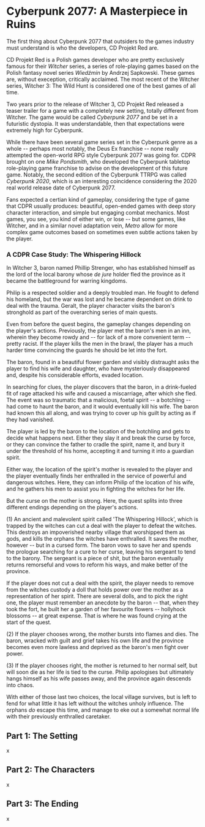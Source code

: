 # Cyberpunk 2077: A Masterpiece in Ruins

The first thing about Cyberpunk 2077 that outsiders to the games industry must understand is who the developers, CD Projekt Red are.

CD Projekt Red is a Polish games developer who are pretty exclusively famous for their _Witcher_ series, a series of role-playing games based on the Polish fantasy novel series _Wiedźmin_ by Andrzej Sapkowski. These games are, without exeception, critically acclaimed. The most recent of the Witcher series, Witcher 3: The Wild Hunt is considered one of the best games of all time.

Two years prior to the release of Witcher 3, CD Projekt Red released a teaser trailer for a game with a completely new setting, totally different from Witcher. The game would be called _Cyberpunk 2077_ and be set in a futuristic dystopia. It was understandable, then that expectations were extremely high for Cyberpunk.

While there have been several game series set in the Cyberpunk genre as a whole -- perhaps most notably, the Deus Ex franchise -- none really attempted the open-world RPG style Cyberpunk 2077 was going for. CDPR brought on one _Mike Pondsmith_, who developed the Cyberpunk tabletop role-playing game franchise to advise on the development of this future game. Notably, the second edition of the Cyberpunk TTRPG was called _Cyberpunk 2020_, which is an interesting coincidence considering the 2020 real world release date of Cyberpunk 2077.

Fans expected a certian kind of gameplay, considering the type of game that CDPR usually produces: beautiful, open-ended games with deep story character interaction, and simple but engaging combat mechanics. Most games, you see, you kind of either win, or lose -- but some games, like Witcher, and in a similar novel adaptation vein, _Metro_ allow for more complex game outcomes based on sometimes even subtle actions taken by the player.

### A CDPR Case Study: The Whispering Hillock

In Witcher 3, baron named Phillip Strenger, who has established himself as the lord of the local barony whose _de jure_ holder fled the province as it became the battleground for warring kingdoms.

Philip is a respected soldier and a deeply troubled man. He fought to defend his homeland, but the war was lost and he became dependent on drink to deal with the trauma. Geralt, the player character visits the baron's stronghold as part of the overarching series of main quests.

Even from before the quest begins, the gameplay changes depending on the player's actions. Previously, the player met the baron's men in an inn, wherein they become rowdy and -- for lack of a more convenient term -- pretty racist. If the player kills the men in the brawl, the player has a much harder time convincing the guards he should be let into the fort.

The baron, found in a beautiful flower garden and visibly distraught asks the player to find his wife and daughter, who have mysteriously disappeared and, despite his considerable efforts, evaded location.

In searching for clues, the player discovers that the baron, in a drink-fueled fit of rage attacked his wife and caused a miscarriage, after which she fled. The event was so traumatic that a malicious, foetal spirit -- a botchling -- had come to haunt the baron, and it would eventually kill his wife. The baron had known this all along, and was trying to cover up his guilt by acting as if they had vanished.

The player is led by the baron to the location of the botchling and gets to decide what happens next. Either they slay it and break the curse by force, or they can convince the father to cradle the spirit, name it, and bury it under the threshold of his home, accepting it and turning it into a guardian spirit.

Either way, the location of the spirit's mother is revealed to the player and the player eventually finds her enthralled in the service of powerful and dangerous witches. Here, they can inform Philip of the location of his wife, and he gathers his men to assist you in fighting the witches for her life.

But the curse on the mother is strong. Here, the quest splits into three different endings depending on the player's actions.

(1) An ancient and malevolent spirit called 'The Whispering Hillock', which is trapped by the witches can cut a deal with the player to defeat the witches. This destroys an impoverished nearby village that worshipped them as gods, and kills the orphans the witches have enthralled. It saves the mother, however -- but in a cursed form. The baron vows to save her and spends the prologue searching for a cure to her curse, leaving his sergeant to tend to the barony. The sergeant is a piece of shit, but the baron eventually returns remorseful and vows to reform his ways, and make better of the province.

If the player does not cut a deal with the spirit, the player needs to remove from the witches custody a doll that holds power over the mother as a representation of her spirit. There are several dolls, and to pick the right one, the player must remember an anecdote by the baron -- that, when they took the fort, he built her a garden of her favourite flowers -- hollyhock blossoms -- at great expense. That is where he was found crying at the start of the quest.

(2) If the player chooses wrong, the mother bursts into flames and dies. The baron, wracked with guilt and grief takes his own life and the province becomes even more lawless and deprived as the baron's men fight over power.

(3) If the player chooses right, the mother is returned to her normal self, but will soon die as her life is tied to the curse. Philip apologises but ultimately hangs himself as his wife passes away, and the province again descends into chaos.

With either of those last two choices, the local village survives, but is left to fend for what little it has left without the witches unholy influence. The orphans _do_ escape this time, and manage to eke out a somewhat normal life with their previously enthralled caretaker.

## Part 1: The Setting

x

## Part 2: The Characters

x

## Part 3: The Ending

x
